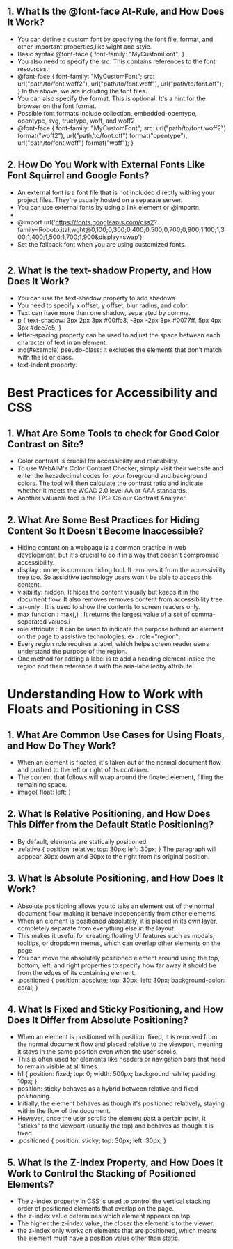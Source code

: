 ## 1. What Is the @font-face At-Rule, and How Does It Work?
- You can define a custom font by specifying the font file, format, and other important properties,like wight and style.
- Basic syntax
 @font-face {
  font-family: "MyCustomFont";
    }
- You also need to specify the src. This contains references to the font resources. 
- @font-face {
  font-family: "MyCustomFont"; 
  src: url("path/to/font.woff2"),
    url("path/to/font.woff"),
    url("path/to/font.otf");
    }
 In the above, we are including the font files.
- You can also specify the format. This is optional. It's a hint for the browser on the font format.
- Possible font formats include collection, embedded-opentype, opentype, svg, truetype, woff, and woff2
- @font-face {
  font-family: "MyCustomFont"; 
  src: url("path/to/font.woff2") format("woff2"),
    url("path/to/font.otf") format("opentype"),
    url("path/to/font.woff") format("woff");
    }
## 2. How Do You Work with External Fonts Like Font Squirrel and Google Fonts?
- An external font is a font file that is not included directly withing your project files. They're usually hosted on a separate server. 
- You can use external fonts by using a link element or @importn. 
- <link rel="preconnect" href="https://fonts.googleapis.com">
    <link rel="preconnect" href="https://fonts.gstatic.com" crossorigin>
    <link href="https://fonts.googleapis.com/css2?family=Roboto:ital,wght@0,100;0,300;0,400;0,500;0,700;0,900;1,100;1,300;1,400;1,500;1,700;1,900&display=swap" rel="stylesheet">
- @import 
    url('https://fonts.googleapis.com/css2? family=Roboto:ital,wght@0,100;0,300;0,400;0,500;0,700;0,900;1,100;1,300;1,400;1,500;1,700;1,900&display=swap');
- Set the fallback font when you are using customized fonts.
#
## 2. What Is the text-shadow Property, and How Does It Work?
- You can use the text-shadow property to add shadows.
- You need to specify x offset, y offset, blur radius, and color.
- Text can have more than one shadow, separated by comma.
- p {
  text-shadow: 
    3px 2px 3px #00ffc3, 
    -3px -2px 3px #0077ff, 
    5px 4px 3px #dee7e5;
    }
- letter-spacing property can be used to adjust the space between each character of text in an element.
- :no(#example) pseudo-class: It excludes the elements that don't match with the id or class.
- text-indent property.
#
# Best Practices for Accessibility and CSS
## 1. What Are Some Tools to check for Good Color Contrast on Site?
- Color contrast is crucial for accessibility and readability.
- To use WebAIM's Color Contrast Checker, simply visit their website and enter the hexadecimal codes for your foreground and background colors. The tool will then calculate the contrast ratio and indicate whether it meets the WCAG 2.0 level AA or AAA standards. 
- Another valuable tool is the TPGi Colour Contrast Analyzer. 
## 2. What Are Some Best Practices for Hiding Content So It Doesn't Become Inaccessible?
- Hiding content on a webpage is a common practice in web development, but it's crucial to do it in a way that doesn't compromise accessibility. 
- display : none; is common hiding tool.
    It removes it from the accessivility tree too. So assisitive technology users won't be able to access this content.
- visibility: hidden;
    It hides the content visually but keeps it in the document flow. It also removes removes content from accessibility tree. 
- .sr-only : It is used to show the contents to screen readers only.
- max function : max(,) : It returns the largest value of a set of comma-separated values.i
- role attribute : It can be used to indicate the purpose behind an element on the page to assistive technologies. 
    ex : role="region";
- Every region role requires a label, which helps screen reader users understand the purpose of the region. 
- One method for adding a label is to add a heading element inside the region and then reference it with the aria-labelledby attribute.
# Understanding How to Work with Floats and Positioning in CSS
## 1. What Are Common Use Cases for Using Floats, and How Do They Work?
- When an element is floated, it's taken out of the normal document flow and pushed to the left or right of its container.
- The content that follows will wrap around the floated element, filling the remaining space. 
- image{
    float: left;
}
## 2. What Is Relative Positioning, and How Does This Differ from the Default Static Positioning?
- By default, elements are statically positioned.
- .relative {
      position: relative;
      top: 30px;
      left: 30px;
    }
    The paragraph will apppear 30px down and 30px to the right from its original position.
## 3. What Is Absolute Positioning, and How Does It Work?
- Absolute positioning allows you to take an element out of the normal document flow, making it behave independently from other elements. 
- When an element is positioned absolutely, it is placed in its own layer, completely separate from everything else in the layout. 
- This makes it useful for creating floating UI features such as modals, tooltips, or dropdown menus, which can overlap other elements on the page.
- You can move the absolutely positioned element around using the top, bottom, left, and right properties to specify how far away it should be from the edges of its containing element.
- .positioned {
  position: absolute;
  top: 30px;
  left: 30px;
  background-color: coral;
}
## 4. What Is Fixed and Sticky Positioning, and How Does It Differ from Absolute Positioning?
- When an element is positioned with position: fixed, it is removed from the normal document flow and placed relative to the viewport, meaning it stays in the same position even when the user scrolls. 
- This is often used for elements like headers or navigation bars that need to remain visible at all times. 
- h1 {
  position: fixed;
  top: 0;
  width: 500px;
  background: white;
  padding: 10px;
}
- position: sticky behaves as a hybrid between relative and fixed positioning.
- Initially, the element behaves as though it's positioned relatively, staying within the flow of the document.
- However, once the user scrolls the element past a certain point, it "sticks" to the viewport (usually the top) and behaves as though it is fixed. 
- .positioned {
  position: sticky;
  top: 30px;
  left: 30px;
}
## 5. What Is the Z-Index Property, and How Does It Work to Control the Stacking of Positioned Elements?
- The z-index property in CSS is used to control the vertical stacking order of positioned elements that overlap on the page. 
- the z-index value determines which element appears on top. 
- The higher the z-index value, the closer the element is to the viewer.
-  the z-index only works on elements that are positioned, which means the element must have a position value other than static.

